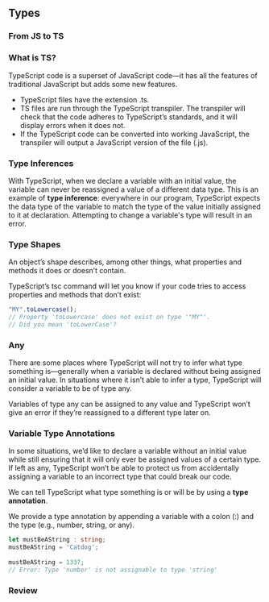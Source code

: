 ## Types

### From JS to TS
### What is TS?

TypeScript code is a superset of JavaScript code—it has all the features of traditional JavaScript but adds some new features.

- TypeScript files have the extension .ts.
- TS files are run through the TypeScript transpiler. The transpiler will check that the code adheres to TypeScript’s standards, and it will display errors when it does not.
- If the TypeScript code can be converted into working JavaScript, the transpiler will output a JavaScript version of the file (.js).

### Type Inferences

With TypeScript, when we declare a variable with an initial value, the variable can never be reassigned a value of a different data type. This is an example of **type inference**: everywhere in our program, TypeScript expects the data type of the variable to match the type of the value initially assigned to it at declaration. Attempting to change a variable's type will result in an error.

### Type Shapes

An object’s shape describes, among other things, what properties and methods it does or doesn’t contain.

TypeScript’s tsc command will let you know if your code tries to access properties and methods that don’t exist:

```js
"MY".toLowercase();
// Property 'toLowercase' does not exist on type '"MY"'.
// Did you mean 'toLowerCase'?
```

### Any

There are some places where TypeScript will not try to infer what type something is—generally when a variable is declared without being assigned an initial value. In situations where it isn’t able to infer a type, TypeScript will consider a variable to be of type any.

Variables of type any can be assigned to any value and TypeScript won’t give an error if they’re reassigned to a different type later on.

### Variable Type Annotations

In some situations, we’d like to declare a variable without an initial value while still ensuring that it will only ever be assigned values of a certain type. If left as any, TypeScript won’t be able to protect us from accidentally assigning a variable to an incorrect type that could break our code.

We can tell TypeScript what type something is or will be by using a **type annotation**.

We provide a type annotation by appending a variable with a colon (:) and the type (e.g., number, string, or any).

```ts
let mustBeAString : string;
mustBeAString = 'Catdog';
 
mustBeAString = 1337;
// Error: Type 'number' is not assignable to type 'string'
```

### Review
